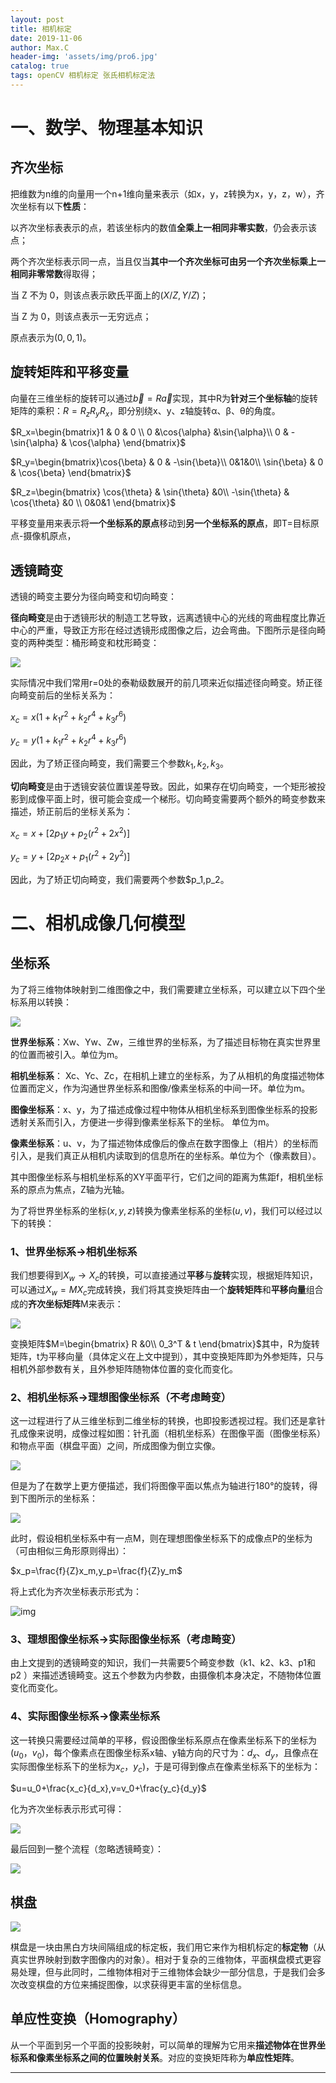 ```yaml
---
layout: post
title: 相机标定
date: 2019-11-06
author: Max.C
header-img: 'assets/img/pro6.jpg'
catalog: true
tags: openCV 相机标定 张氏相机标定法
---
```




# 一、数学、物理基本知识

## 齐次坐标

把维数为n维的向量用一个n+1维向量来表示（如x，y，z转换为x，y，z，w），齐次坐标有以下**性质**：

以齐次坐标表表示的点，若该坐标内的数值**全乘上一相同非零实数**，仍会表示该点；

两个齐次坐标表示同一点，当且仅当**其中一个齐次坐标可由另一个齐次坐标乘上一相同非零常数**得取得；

当 Z 不为 0，则该点表示欧氏平面上的$(X/Z,Y/Z)$；

当 Z 为 0，则该点表示一无穷远点；

原点表示为$(0, 0, 1)$。

## 旋转矩阵和平移变量

向量在三维坐标的旋转可以通过$\vec{b}=R\vec{a}$实现，其中R为**针对三个坐标轴**的旋转矩阵的乘积：$R=R_zR_yR_x$，即分别绕x、y、z轴旋转α、β、θ的角度。

$R_x=\begin{bmatrix}1 & 0 & 0 \\ 0 &\cos{\alpha} &\sin{\alpha}\\ 0 & -\sin{\alpha} & \cos{\alpha} \end{bmatrix}$

$R_y=\begin{bmatrix}\cos{\beta} & 0 & -\sin{\beta}\\ 0&1&0\\ \sin{\beta} & 0 & \cos{\beta} \end{bmatrix}$

$R_z=\begin{bmatrix} \cos{\theta} &  \sin{\theta} &0\\ -\sin{\theta} & \cos{\theta} &0 \\ 0&0&1 \end{bmatrix}$

平移变量用来表示将**一个坐标系的原点**移动到**另一个坐标系的原点**，即T=目标原点-摄像机原点，

## 透镜畸变

透镜的畸变主要分为径向畸变和切向畸变：

**径向畸变**是由于透镜形状的制造工艺导致，远离透镜中心的光线的弯曲程度比靠近中心的严重，导致正方形在经过透镜形成图像之后，边会弯曲。下图所示是径向畸变的两种类型：桶形畸变和枕形畸变：

![]( ../assets/post_img/2019-11-06/5.png)

实际情况中我们常用r=0处的泰勒级数展开的前几项来近似描述径向畸变。矫正径向畸变前后的坐标关系为：

$x_c=x(1+k_1r^2+k_2r^4+k_3r^6)$

$y_c=y(1+k_1r^2+k_2r^4+k_3r^6)$

因此，为了矫正径向畸变，我们需要三个参数$k_1,k_2,k_3$。

**切向畸变**是由于透镜安装位置误差导致。因此，如果存在切向畸变，一个矩形被投影到成像平面上时，很可能会变成一个梯形。切向畸变需要两个额外的畸变参数来描述，矫正前后的坐标关系为：

$x_c=x+[2p_1y+p_2(r^2+2x^2)]$

$y_c=y+[2p_2x+p_1(r^2+2y^2)]$

因此，为了矫正切向畸变，我们需要两个参数$p_1,p_2。

# 二、相机成像几何模型

## 坐标系

为了将三维物体映射到二维图像之中，我们需要建立坐标系，可以建立以下四个坐标系用以转换：

![](/assets/post_img/2019-11-06/1.png)

**世界坐标系**：Xw、Yw、Zw，三维世界的坐标系，为了描述目标物在真实世界里的位置而被引入。单位为m。

**相机坐标系**： Xc、Yc、Zc，在相机上建立的坐标系，为了从相机的角度描述物体位置而定义，作为沟通世界坐标系和图像/像素坐标系的中间一环。单位为m。

**图像坐标系**：x、y，为了描述成像过程中物体从相机坐标系到图像坐标系的投影透射关系而引入，方便进一步得到像素坐标系下的坐标。 单位为m。

**像素坐标系**：u、v，为了描述物体成像后的像点在数字图像上（相片）的坐标而引入，是我们真正从相机内读取到的信息所在的坐标系。单位为个（像素数目）。

其中图像坐标系与相机坐标系的XY平面平行，它们之间的距离为焦距f，相机坐标系的原点为焦点，Z轴为光轴。

为了将世界坐标系的坐标$(x,y,z)$转换为像素坐标系的坐标$(u,v)$，我们可以经过以下的转换：

### 1、世界坐标系->相机坐标系

我们想要得到$X_w\rightarrow X_c$的转换，可以直接通过**平移**与**旋转**实现，根据矩阵知识，可以通过$X_w=MX_c$完成转换，我们将其变换矩阵由一个**旋转矩阵**和**平移向量**组合成的**齐次坐标矩阵**M来表示：

![](/assets/post_img/2019-11-06/2.png)

变换矩阵$M=\begin{bmatrix} R &0\\ 0_3^T & t \end{bmatrix}$其中，R为旋转矩阵，t为平移向量（具体定义在上文中提到），其中变换矩阵即为外参矩阵，只与相机外部参数有关，且外参矩阵随物体位置的变化而变化。

### 2、相机坐标系->理想图像坐标系（不考虑畸变）

这一过程进行了从三维坐标到二维坐标的转换，也即投影透视过程。我们还是拿针孔成像来说明，成像过程如图：针孔面（相机坐标系）在图像平面（图像坐标系）和物点平面（棋盘平面）之间，所成图像为倒立实像。

![](/assets/post_img/2019-11-06/3.png)

但是为了在数学上更方便描述，我们将图像平面以焦点为轴进行180°的旋转，得到下图所示的坐标系：

![]( /assets/post_img/2019-11-06/4.png)

此时，假设相机坐标系中有一点M，则在理想图像坐标系下的成像点P的坐标为（可由相似三角形原则得出）：

$x_p=\frac{f}{Z}x_m,y_p=\frac{f}{Z}y_m$

将上式化为齐次坐标表示形式为：

![img](https://mmbiz.qpic.cn/mmbiz_png/rqpicxXx8cNlGJ2JeTlzaBQLVCx1F05OhvTnO6jrRjxvwANY86dz5OAN7XA85PShmfoSEyjVWBBc2UN4fglSwDQ/640?wx_fmt=png&tp=webp&wxfrom=5&wx_lazy=1&wx_co=1)

### 3、理想图像坐标系->实际图像坐标系（考虑畸变）

由上文提到的透镜畸变的知识，我们一共需要5个畸变参数（k1、k2、k3、p1和p2 ）来描述透镜畸变。这五个参数为内参数，由摄像机本身决定，不随物体位置变化而变化。

### 4、实际图像坐标系->像素坐标系

这一转换只需要经过简单的平移，假设图像坐标系原点在像素坐标系下的坐标为$(u_0，v_0)$，每个像素点在图像坐标系x轴、y轴方向的尺寸为：$d_x、d_y$，且像点在实际图像坐标系下的坐标为$x_c，y_c)$，于是可得到像点在像素坐标系下的坐标为：

$u=u_0+\frac{x_c}{d_x},v=v_0+\frac{y_c}{d_y}$

化为齐次坐标表示形式可得：

![]( /assets/post_img/2019-11-06/7.png)

最后回到一整个流程（忽略透镜畸变）：

![](/assets/post_img/2019-11-06/8.png)

## 棋盘

![]( /assets/post_img/2019-11-06/6.png)

棋盘是一块由黑白方块间隔组成的标定板，我们用它来作为相机标定的**标定物**（从真实世界映射到数字图像内的对象）。相对于复杂的三维物体，平面棋盘模式更容易处理，但与此同时，二维物体相对于三维物体会缺少一部分信息，于是我们会多次改变棋盘的方位来捕捉图像，以求获得更丰富的坐标信息。

## 单应性变换（Homography）

从一个平面到另一个平面的投影映射，可以简单的理解为它用来**描述物体在世界坐标系和像素坐标系之间的位置映射关系**。对应的变换矩阵称为**单应性矩阵**。











***
